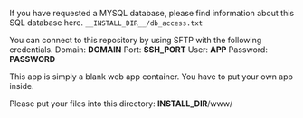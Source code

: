 If you have requested a MYSQL database, please find information about this SQL database here.
`__INSTALL_DIR__/db_access.txt`

You can connect to this repository by using SFTP with the following credentials.
Domain: __DOMAIN__
Port: __SSH_PORT__
User: __APP__
Password: __PASSWORD__


This app is simply a blank web app container. You have to put your own app inside.

Please put your files into this directory: __INSTALL_DIR__/www/
